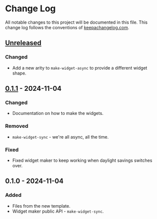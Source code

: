 # Change Log
All notable changes to this project will be documented in this file. This change log follows the conventions of [keepachangelog.com](http://keepachangelog.com/).

## [Unreleased]
### Changed
- Add a new arity to `make-widget-async` to provide a different widget shape.

## [0.1.1] - 2024-11-04
### Changed
- Documentation on how to make the widgets.

### Removed
- `make-widget-sync` - we're all async, all the time.

### Fixed
- Fixed widget maker to keep working when daylight savings switches over.

## 0.1.0 - 2024-11-04
### Added
- Files from the new template.
- Widget maker public API - `make-widget-sync`.

[Unreleased]: https://sourcehost.site/your-name/index/compare/0.1.1...HEAD
[0.1.1]: https://sourcehost.site/your-name/index/compare/0.1.0...0.1.1

